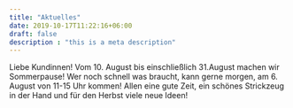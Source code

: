 ```yaml
---
title: "Aktuelles"
date: 2019-10-17T11:22:16+06:00
draft: false
description : "this is a meta description"
---
```



Liebe Kundinnen! Vom 10. August bis einschließlich 31.August machen wir Sommerpause! Wer noch schnell was braucht, kann gerne morgen, am 6. August von 11-15 Uhr kommen! Allen eine gute Zeit, ein schönes Strickzeug in der Hand und für den Herbst viele neue Ideen!
